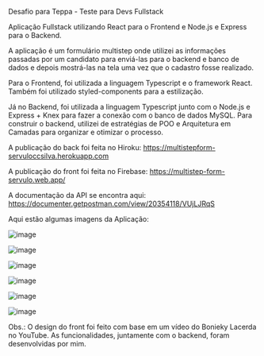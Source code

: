 Desafio para Teppa - Teste para Devs Fullstack

Aplicação Fullstack utilizando React para o Frontend e Node.js e Express para o Backend.

A aplicação é um formulário multistep onde utilizei as informações passadas por um candidato para enviá-las para o backend e banco de dados e depois mostrá-las na tela uma vez que o cadastro fosse realizado.

Para o Frontend, foi utilizada a linguagem Typescript e o framework React. Também foi utilizado styled-components para a estilização.

Já no Backend, foi utilizada a linguagem Typescript junto com o Node.js e Express + Knex para fazer a conexão com o banco de dados MySQL.
Para construir o backend, utilizei de estratégias de POO e Arquitetura em Camadas para organizar e otimizar o processo.

A publicação do back foi feita no Hiroku:
https://multistepform-servuloccsilva.herokuapp.com

A publicação do front foi feita no Firebase:
https://multistep-form-servulo.web.app/

A documentação da API se encontra aqui:
https://documenter.getpostman.com/view/20354118/VUjLJRqS


Aqui estão algumas imagens da Aplicação:

![image](https://user-images.githubusercontent.com/99182794/182876153-630a2f17-edde-4e6b-a645-ba8bda3533cc.png)

![image](https://user-images.githubusercontent.com/99182794/182876253-b79265dc-04ab-4f57-bd63-7436106dfe2a.png)

![image](https://user-images.githubusercontent.com/99182794/182876512-087713a9-598a-48d0-969d-e260e51e5c65.png)

![image](https://user-images.githubusercontent.com/99182794/182876567-eee291d3-3497-45a1-91b2-eb38ffebd824.png)

![image](https://user-images.githubusercontent.com/99182794/182876668-8917a4d7-03e1-426d-8b85-c41c321fb26f.png)

![image](https://user-images.githubusercontent.com/99182794/182878971-86fe394e-45eb-4b7f-9b86-c22df466b1d0.png)




Obs.: O design do front foi feito com base em um vídeo do Bonieky Lacerda no YouTube. As funcionalidades, juntamente com o backend, foram desenvolvidas por mim.
